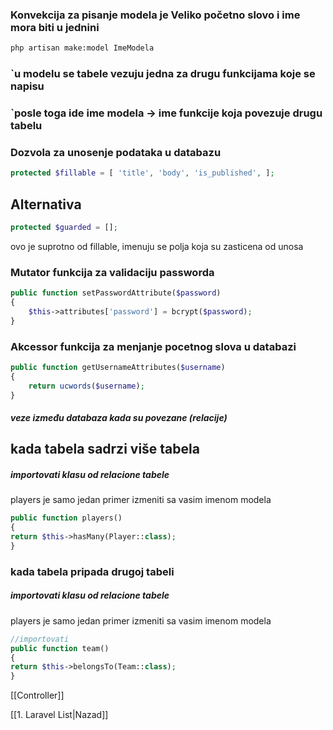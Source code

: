 ### Konvekcija za pisanje modela je Veliko početno slovo i ime mora biti u jednini
```bash
php artisan make:model ImeModela
```
### `u modelu se tabele vezuju jedna za drugu funkcijama koje se napisu
### `posle toga ide ime modela -> ime funkcije koja povezuje drugu tabelu

### Dozvola za unosenje podataka u databazu
```php
protected $fillable = [ 'title', 'body', 'is_published', ];
```
## Alternativa
```php
protected $guarded = [];
```
ovo je suprotno od fillable, imenuju se polja koja su zasticena od unosa

### Mutator funkcija za validaciju passworda
```php
public function setPasswordAttribute($password)
{
	$this->attributes['password'] = bcrypt($password);
}
```

### Akcessor funkcija za  menjanje pocetnog slova u databazi
```php
public function getUsernameAttributes($username)
{
	return ucwords($username);
}
```
##### veze između databaza kada su povezane (relacije)
## kada tabela sadrzi više tabela
##### importovati klasu od relacione tabele 
players je samo jedan primer izmeniti sa vasim imenom modela

```php
public function players()
{
return $this->hasMany(Player::class);
}
```


### kada tabela pripada drugoj tabeli
##### importovati klasu od relacione tabele 
players je samo jedan primer izmeniti sa vasim imenom modela

```php
//importovati
public function team()
{
return $this->belongsTo(Team::class);
}
```

[[Controller]]



[[1. Laravel List|Nazad]]
